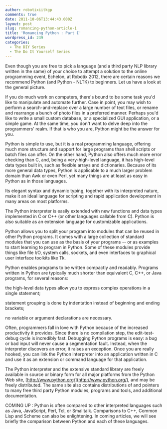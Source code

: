 ```yaml
---
author: robotixiitkgp
comments: true
date: 2011-10-06T13:44:43.000Z
layout: post
slug: romancing-python-article-1
title: 'Romancing Python : Part I'
wordpress_id: 239
categories:
  - The DIY Series
  - The Do It Yourself Series
---
```


Even though you are free to pick a language (and a third party NLP library written in the same) of your choice to attempt a solution to the  online programming event, Echelon, at Robotix 2012, there are certain reasons we recommend Python (and Python - NLTK) to beginners. Let us have a look at the general picture.

If you do much work on computers, there's bound to be some task you'd like to manipulate and automate further. Case in point, you may wish to perform a search-and-replace over a large number of text files, or rename and rearrange a bunch of photo files in a preferred manner. Perhaps you'd like to write a small custom database, or a specialized GUI application, or a simple game. At the same time, you don't want to delve deep into the programmers' realm. If that is who you are, Python might be the answer for you.

Python is simple to use, but it is a real programming language, offering much more structure and support for large programs than shell scripts or batch files can offer. On the other hand, Python also offers much more error checking than C, and, being a very-high-level language, it has high-level data types built in, such as flexible arrays and dictionaries. Because of its more general data types, Python is applicable to a much larger problem domain than Awk or even Perl, yet many things are at least as easy in Python as in those languages.

Its elegant syntax and dynamic typing, together with its interpreted nature, make it an ideal language for scripting and rapid application development in many areas on most platforms.

The Python interpreter is easily extended with new functions and data types implemented in C or C++ (or other languages callable from C). Python is also suitable as an extension language for customizable applications.

Python allows you to split your program into modules that can be reused in other Python programs. It comes with a large collection of standard modules that you can use as the basis of your programs -- or as examples to start learning to program in Python. Some of these modules provide things like file I/O, system calls, sockets, and even interfaces to graphical user interface toolkits like Tk.

Python enables programs to be written compactly and readably. Programs written in Python are typically much shorter than equivalent C, C++, or Java programs, for several reasons:

the high-level data types allow you to express complex operations in a single statement;

statement grouping is done by indentation instead of beginning and ending brackets;

no variable or argument declarations are necessary.

Often, programmers fall in love with Python because of the increased productivity it provides. Since there is no compilation step, the edit-test-debug cycle is incredibly fast. Debugging Python programs is easy: a bug or bad input will never cause a segmentation fault. Instead, when the interpreter discovers an error, it raises an exception. Once you are really hooked, you can link the Python interpreter into an application written in C and use it as an extension or command language for that application.

The Python interpreter and the extensive standard library are freely available in source or binary form for all major platforms from the Python Web site, [http://www.python.org/](http://www.python.org/), and may be freely distributed. The same site also contains distributions of and pointers to many free third party Python modules, programs and tools, and additional documentation.

COMING UP : Python is often compared to other interpreted languages such as Java, JavaScript, Perl, Tcl, or Smalltalk. Comparisons to C++, Common Lisp and Scheme can also be enlightening. In coming articles, we will see briefly the comparison between Python and each of these languages.
